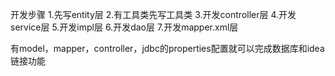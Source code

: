 开发步骤
1.先写entity层
2.有工具类先写工具类
3.开发controller层
4.开发service层
5.开发impl层
6.开发dao层
7.开发mapper.xml层

有model，mapper，controller，jdbc的properties配置就可以完成数据库和idea链接功能


